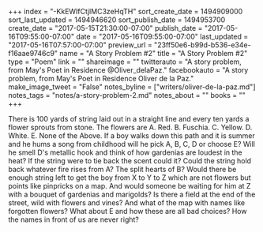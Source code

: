 +++
index = "-KkEWIfCtjlMC3zeHqTH"
sort_create_date = 1494909000
sort_last_updated = 1494946620
sort_publish_date = 1494953700
create_date = "2017-05-15T21:30:00-07:00"
publish_date = "2017-05-16T09:55:00-07:00"
date = "2017-05-16T09:55:00-07:00"
last_updated = "2017-05-16T07:57:00-07:00"
preview_url = "23ff50e6-b99d-b536-e34e-f16aae9746c9"
name = "A Story Problem #2"
title = "A Story Problem #2"
type = "Poem"
link = ""
shareimage = ""
twitterauto = "A story problem, from May's Poet in Residence @Oliver_delaPaz."
facebookauto = "A story problem, from May's Poet in Residence Oliver de la Paz."
make_image_tweet = "False"
notes_byline = ["writers/oliver-de-la-paz.md"]
notes_tags = "notes/a-story-problem-2.md"
notes_about = ""
books = ""
+++
<p class="prose-poem">There is 100 yards of string laid out in a straight line and every ten yards a flower sprouts from stone. The flowers are A. Red. B. Fuschia. C. Yellow. D. White. E. None of the Above. If a boy walks down this path and it is summer and he hums a song from childhood will he pick A, B, C, D or choose E? Will he smell D's metallic hook and think of how gardenias are loudest in the heat? If the string were to tie back the scent could it? Could the string hold back whatever fire rises from A? The split hearts of B? Would there be enough string left to get the boy from X to Y to Z which are not flowers but points like pinpricks on a map. And would someone be waiting for him at Z with a bouquet of gardenias and marigolds? Is there a field at the end of the street, wild with flowers and vines? And what of the map with names like forgotten flowers? What about E and how these are all bad choices? How the names in front of us are never right?</p>